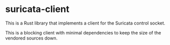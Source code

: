 # suricata-client

This is a Rust library that implements a client for the Suricata
control socket.

This is a blocking client with minimal dependencies to keep the size
of the vendored sources down.

